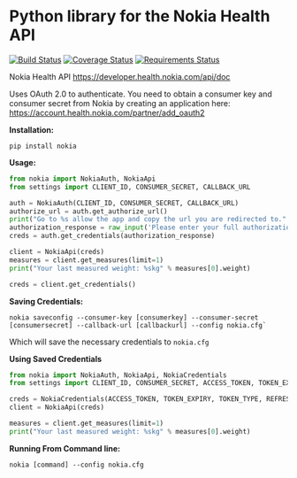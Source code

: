 # Python library for the Nokia Health API

[![Build Status](https://travis-ci.org/orcasgit/python-nokia.svg?branch=master)](https://travis-ci.org/orcasgit/python-nokia) [![Coverage Status](https://coveralls.io/repos/orcasgit/python-nokia/badge.png?branch=master)](https://coveralls.io/r/orcasgit/python-nokia?branch=master) [![Requirements Status](https://requires.io/github/orcasgit/python-nokia/requirements.svg?branch=requires-io-master)](https://requires.io/github/orcasgit/python-nokia/requirements/?branch=requires-io-master)

Nokia Health API
<https://developer.health.nokia.com/api/doc>

Uses OAuth 2.0 to authenticate. You need to obtain a consumer key
and consumer secret from Nokia by creating an application
here: <https://account.health.nokia.com/partner/add_oauth2>

**Installation:**

    pip install nokia

**Usage:**

``` python
from nokia import NokiaAuth, NokiaApi
from settings import CLIENT_ID, CONSUMER_SECRET, CALLBACK_URL

auth = NokiaAuth(CLIENT_ID, CONSUMER_SECRET, CALLBACK_URL)
authorize_url = auth.get_authorize_url()
print("Go to %s allow the app and copy the url you are redirected to." % authorize_url)
authorization_response = raw_input('Please enter your full authorization response url: ')
creds = auth.get_credentials(authorization_response)

client = NokiaApi(creds)
measures = client.get_measures(limit=1)
print("Your last measured weight: %skg" % measures[0].weight)

creds = client.get_credentials()
```
**Saving Credentials:**


	nokia saveconfig --consumer-key [consumerkey] --consumer-secret [consumersecret] --callback-url [callbackurl] --config nokia.cfg`

 Which will save the necessary credentials to `nokia.cfg`
 
 **Using Saved Credentials**
  
``` python
from nokia import NokiaAuth, NokiaApi, NokiaCredentials
from settings import CLIENT_ID, CONSUMER_SECRET, ACCESS_TOKEN, TOKEN_EXPIRY, TOKEN_TYPE, REFRESH_TOKEN, USER_ID

creds = NokiaCredentials(ACCESS_TOKEN, TOKEN_EXPIRY, TOKEN_TYPE, REFRESH_TOKEN, USER_ID, CLIENT_ID, CONSUMER_SECRET )
client = NokiaApi(creds)

measures = client.get_measures(limit=1)
print("Your last measured weight: %skg" % measures[0].weight)
```
 
 
 **Running From Command line:**

	nokia [command] --config nokia.cfg 


